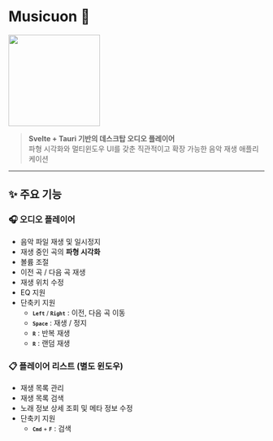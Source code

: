 # Musicuon 🎵

<img src="./main.png" width=180 height=180/>

> **Svelte + Tauri 기반의 데스크탑 오디오 플레이어**  
> 파형 시각화와 멀티윈도우 UI를 갖춘 직관적이고 확장 가능한 음악 재생 애플리케이션

---

## ✨ 주요 기능

### 🎧 오디오 플레이어

- 음악 파일 재생 및 일시정지
- 재생 중인 곡의 **파형 시각화**
- 볼륨 조절
- 이전 곡 / 다음 곡 재생
- 재생 위치 수정
- EQ 지원
- 단축키 지원
  - <small><kbd>**`Left`**</kbd> / <kbd>**`Right`**</kbd></small> : 이전, 다음 곡 이동
  - <small><kbd>**`Space`**</kbd></small> : 재생 / 정지
  - <small><kbd>**`R`**</kbd></small> : 반복 재생
  - <small><kbd>**`R`**</kbd></small> : 랜덤 재생

### 📋 플레이어 리스트 (별도 윈도우)

- 재생 목록 관리
- 재생 목록 검색
- 노래 정보 상세 조회 및 메타 정보 수정
- 단축키 지원
  - <small><kbd>**`Cmd`**</kbd> + <kbd>**`F`**</kbd></small> : 검색
